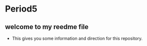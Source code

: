 # Period5
## welcome to my reedme file
* This gives you some information and direction for this repository.
